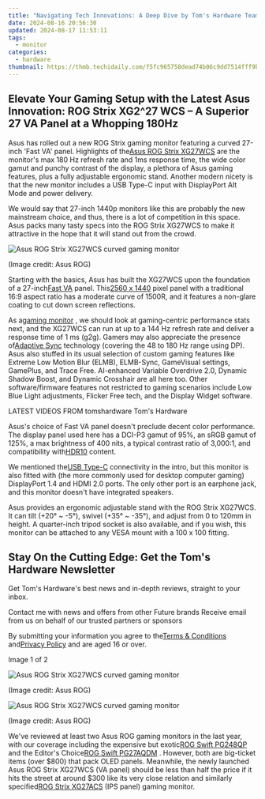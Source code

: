 ```yaml
---
title: "Navigating Tech Innovations: A Deep Dive by Tom's Hardware Team"
date: 2024-08-16 20:56:30
updated: 2024-08-17 11:53:11
tags:
  - monitor
categories:
  - hardware
thumbnail: https://thmb.techidaily.com/f5fc965758dead74b06c9dd7514fff9b2e384059ddee924706920d8dd594b0c4.jpg
---
```


## Elevate Your Gaming Setup with the Latest Asus Innovation: ROG Strix XG2^27 WCS – A Superior 27 VA Panel at a Whopping 180Hz

Asus has rolled out a new ROG Strix gaming monitor featuring a curved 27-inch 'Fast VA' panel. Highlights of the[Asus ROG Strix XG27WCS](https://clk.tradedoubler.com/click?p=332082&a=2384895&epi=tomshardware-us-1016702929945636668&url=https%3A%2F%2Frog.asus.com%2Fmonitors%2F27-to-31-5-inches%2Frog-strix-xg27wcs%2F) are the monitor's max 180 Hz refresh rate and 1ms response time, the wide color gamut and punchy contrast of the display, a plethora of Asus gaming features, plus a fully adjustable ergonomic stand. Another modern nicety is that the new monitor includes a USB Type-C input with DisplayPort Alt Mode and power delivery.

 We would say that 27-inch 1440p monitors like this are probably the new mainstream choice, and thus, there is a lot of competition in this space. Asus packs many tasty specs into the ROG Strix XG27WCS to make it attractive in the hope that it will stand out from the crowd.

![Asus ROG Strix XG27WCS curved gaming monitor](https://cdn.mos.cms.futurecdn.net/9Wso9qhKLSvsqY4fx8Ft6i-320-80.jpg)

 (Image credit: Asus ROG)

 Starting with the basics, Asus has built the XG27WCS upon the foundation of a 27-inch[Fast VA](https://tools.techidaily.com) panel. This[2560 x 1440](https://tools.techidaily.com) pixel panel with a traditional 16:9 aspect ratio has a moderate curve of 1500R, and it features a non-glare coating to cut down screen reflections.

 As a[gaming monitor](https://tools.techidaily.com) , we should look at gaming-centric performance stats next, and the XG27WCS can run at up to a 144 Hz refresh rate and deliver a response time of 1 ms (g2g). Gamers may also appreciate the presence of[Adaptive Sync](https://tools.techidaily.com) technology (covering the 48 to 180 Hz range using DP). Asus also stuffed in its usual selection of custom gaming features like Extreme Low Motion Blur (ELMB), ELMB-Sync, GameVisual settings, GamePlus, and Trace Free. AI-enhanced Variable Overdrive 2.0, Dynamic Shadow Boost, and Dynamic Crosshair are all here too. Other software/firmware features not restricted to gaming scenarios include Low Blue Light adjustments, Flicker Free tech, and the Display Widget software.

 LATEST VIDEOS FROM tomshardware Tom's Hardware

 Asus's choice of Fast VA panel doesn't preclude decent color performance. The display panel used here has a DCI-P3 gamut of 95%, an sRGB gamut of 125%, a max brightness of 400 nits, a typical contrast ratio of 3,000:1, and compatibility with[HDR10](https://tools.techidaily.com) content.

 We mentioned the[USB Type-C](https://tools.techidaily.com) connectivity in the intro, but this monitor is also fitted with (the more commonly used for desktop computer gaming) DisplayPort 1.4 and HDMI 2.0 ports. The only other port is an earphone jack, and this monitor doesn't have integrated speakers.

 Asus provides an ergonomic adjustable stand with the ROG Strix XG27WCS. It can tilt (+20° \~ -5°), swivel (+35° \~ -35°), and adjust from 0 to 120mm in height. A quarter-inch tripod socket is also available, and if you wish, this monitor can be attached to any VESA mount with a 100 x 100 fitting.

## Stay On the Cutting Edge: Get the Tom's Hardware Newsletter

 Get Tom's Hardware's best news and in-depth reviews, straight to your inbox.

 Contact me with news and offers from other Future brands  Receive email from us on behalf of our trusted partners or sponsors

 By submitting your information you agree to the[Terms & Conditions](https://futureplc.com/terms-conditions/) and[Privacy Policy](https://futureplc.com/privacy-policy/) and are aged 16 or over.

 Image 1 of 2

![Asus ROG Strix XG27WCS curved gaming monitor](https://vanilla.futurecdn.net/cyclingnews/media/img/missing-image.svg)

 (Image credit: Asus ROG)

![Asus ROG Strix XG27WCS curved gaming monitor](https://vanilla.futurecdn.net/cyclingnews/media/img/missing-image.svg)

 (Image credit: Asus ROG)

 We've reviewed at least two Asus ROG gaming monitors in the last year, with our coverage including the expensive but exotic[ROG Swift PG248QP](https://tools.techidaily.com) and the Editor's Choice[ROG Swift PG27AQDM](https://tools.techidaily.com) . However, both are big-ticket items (over $800) that pack OLED panels. Meanwhile, the newly launched Asus ROG Strix XG27WCS (VA panel) should be less than half the price if it hits the street at around $300 like its very close relation and similarly specified[ROG Strix XG27ACS](https://target.georiot.com/Proxy.ashx?tsid=45723&GR%5FURL=https%3A%2F%2Famazon.com%2FASUS-XG27ACS-2560x1440-Compatible-DisplayWidget%2Fdp%2FB0CV24GQ9W%2F%3Ftag%3Dhawk-future-20%26ascsubtag%3Dtomshardware-us-1436230028915723480-20) (IPS panel) gaming monitor.

<ins class="adsbygoogle"
     style="display:block"
     data-ad-format="autorelaxed"
     data-ad-client="ca-pub-7571918770474297"
     data-ad-slot="1223367746"></ins>



<ins class="adsbygoogle"
     style="display:block"
     data-ad-client="ca-pub-7571918770474297"
     data-ad-slot="8358498916"
     data-ad-format="auto"
     data-full-width-responsive="true"></ins>
